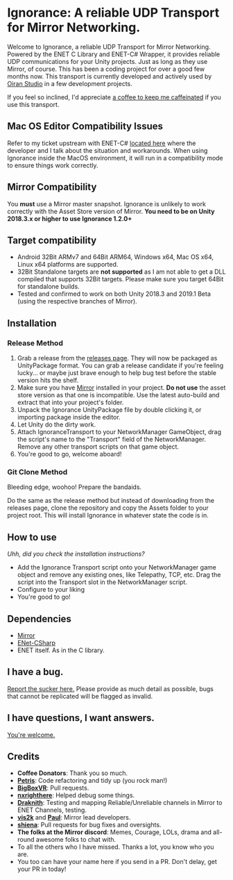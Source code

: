 # Ignorance: A reliable UDP Transport for Mirror Networking.

Welcome to Ignorance, a reliable UDP Transport for Mirror Networking. Powered by the ENET C Library and ENET-C# Wrapper, it provides reliable UDP communications for your Unity projects. Just as long as they use Mirror, of course. This has been a coding project for over a good few months now. This transport is currently developed and actively used by [Oiran Studio](http://www.oiran.studio) in a few development projects.

If you feel so inclined, I'd appreciate [a coffee to keep me caffeinated](https://ko-fi.com/coburn) if you use this transport. 

## Mac OS Editor Compatibility Issues
Refer to my ticket upstream with ENET-C# [located here](https://github.com/nxrighthere/ENet-CSharp/issues/46) where the developer and I talk about the situation and workarounds. 
When using Ignorance inside the MacOS environment, it will run in a compatibility mode to ensure things work correctly.

## Mirror Compatibility
You **must** use a Mirror master snapshot. Ignorance is unlikely to work correctly with the Asset Store version of Mirror. **You need to be on Unity 2018.3.x or higher to use Ignorance 1.2.0+**

## Target compatibility
- Android 32Bit ARMv7 and 64Bit ARM64, Windows x64, Mac OS x64, Linux x64 platforms are supported.
- 32Bit Standalone targets are **not supported** as I am not able to get a DLL compiled that supports 32Bit targets. Please make sure you target 64Bit for standalone builds.
- Tested and confirmed to work on both Unity 2018.3 and 2019.1 Beta (using the respective branches of Mirror).

## Installation
### Release Method
1. Grab a release from the [releases page](https://github.com/SoftwareGuy/Ignorance/releases). They will now be packaged as UnityPackage format. You can grab a release candidate if you're feeling lucky... or maybe just brave enough to help bug test before the stable version hits the shelf.
2. Make sure you have [Mirror](https://github.com/vis2k/Mirror) installed in your project. **Do not use** the asset store version as that one is incompatible. Use the latest auto-build and extract that into your project's folder.
3. Unpack the Ignorance UnityPackage file by double clicking it, or importing package inside the editor.
4. Let Unity do the dirty work.
5. Attach IgnoranceTransport to your NetworkManager GameObject, drag the script's name to the "Transport" field of the NetworkManager. Remove any other transport scripts on that game object.
6. You're good to go, welcome aboard!

### Git Clone Method
Bleeding edge, woohoo! Prepare the bandaids.

Do the same as the release method but instead of downloading from the releases page, clone the repository and copy the Assets folder to your project root. This will install Ignorance in whatever state the code is in.

## How to use
*Uhh, did you check the installation instructions?*
- Add the Ignorance Transport script onto your NetworkManager game object and remove any existing ones, like Telepathy, TCP, etc. Drag the script into the Transport slot in the NetworkManager script.
- Configure to your liking
- You're good to go!

## Dependencies
- [Mirror](https://github.com/vis2k/Mirror)
- [ENet-CSharp](https://github.com/nxrighthere/ENet-CSharp)
- ENET itself. As in the C library.

## I have a bug.
[Report the sucker here.](https://github.com/SoftwareGuy/Ignorance/issues) Please provide as much detail as possible, bugs that cannot be replicated will be flagged as invalid.

## I have questions, I want answers.
[You're welcome.](https://vis2k.github.io/Mirror/Transports/Ignorance)

## Credits
- **Coffee Donators**: Thank you so much.
- **[Petris](https://github.com/MichalPetryka)**: Code refactoring and tidy up (you rock man!)
- **[BigBoxVR](https://github.com/GabeBigBoxVR)**: Pull requests.
- **[nxrighthere](https://github.com/nxrighthere)**: Helped debug some things.
- **[Draknith](https://github.com/FizzCube)**: Testing and mapping Reliable/Unreliable channels in Mirror to ENET Channels, testing.
- **[vis2k](https://github.com/vis2k)** and **[Paul](https://github.com/paulpach)**: Mirror lead developers.
- **[shiena](https://github.com/shiena)**: Pull requests for bug fixes and oversights.
- **The folks at the Mirror discord**: Memes, Courage, LOLs, drama and all-round awesome folks to chat with.
- To all the others who I have missed. Thanks a lot, you know who you are.
- You too can have your name here if you send in a PR. Don't delay, get your PR in today!